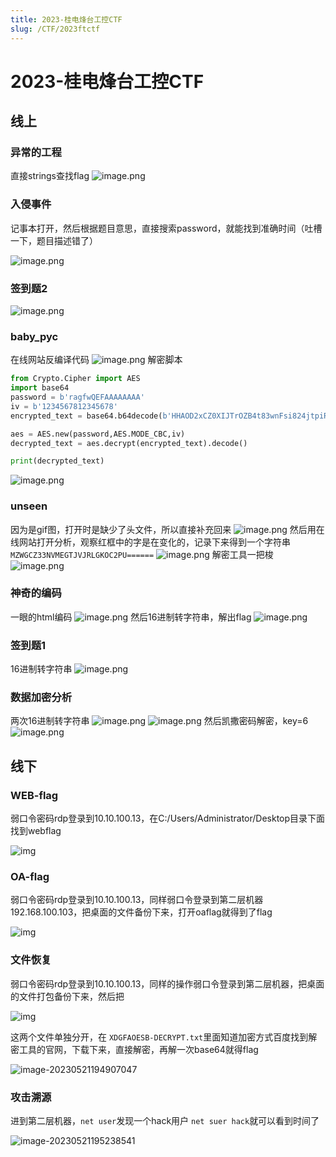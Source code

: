 ```yaml
---
title: 2023-桂电烽台工控CTF
slug: /CTF/2023ftctf
---
```

# 2023-桂电烽台工控CTF

## 线上

### 异常的工程

直接strings查找flag
![image.png](https://img.crzliang.cn/img/1684550696238-07b3b497-9186-4811-9c83-7cd9a8b1ba93.png)

### 入侵事件

记事本打开，然后根据题目意思，直接搜索password，就能找到准确时间（吐槽一下，题目描述错了）

![image.png](https://img.crzliang.cn/img/1684551064820-6d906ec1-f71f-490a-9c34-6f4c6e042b47.png)

### 签到题2

![image.png](https://img.crzliang.cn/img/1684551177936-2d2b0c99-c0e8-41d6-9214-d1c675b84785.png)

### baby_pyc

在线网站反编译代码
![image.png](https://img.crzliang.cn/img/1684551204377-03223632-df9c-42ac-9745-28805d9635dc.png)
解密脚本

```python
from Crypto.Cipher import AES
import base64
password = b'ragfwQEFAAAAAAAA'
iv = b'1234567812345678'
encrypted_text = base64.b64decode(b'HHAOD2xCZ0XIJTrOZB4t83wnFsi824jtpiRXI1usbkQ=')

aes = AES.new(password,AES.MODE_CBC,iv)
decrypted_text = aes.decrypt(encrypted_text).decode()

print(decrypted_text)
```

![image.png](https://img.crzliang.cn/img/1684551624357-66ea44d0-96b6-4b79-9272-6efa6642c16a.png)

### unseen

因为是gif图，打开时是缺少了头文件，所以直接补充回来
![image.png](https://img.crzliang.cn/img/1684551718838-36679b7b-4483-4ab1-bda3-c1d74fe2698a.png)
然后用在线网站打开分析，观察红框中的字是在变化的，记录下来得到一个字符串 `MZWGCZ33NVMEGTJVJRLGKOC2PU======`
![image.png](https://img.crzliang.cn/img/1684554495326-2a053509-b0af-47ed-a4c7-4bd43860ff1c.png)
解密工具一把梭
![image.png](https://img.crzliang.cn/img/1684551880252-d5599e1c-d27e-4a66-9537-a1d43bc721de.png)

### 神奇的编码

一眼的html编码
![image.png](https://img.crzliang.cn/img/1684552009515-e9144d61-0b08-456e-83fb-4a50d1878a2d.png)
然后16进制转字符串，解出flag
![image.png](https://img.crzliang.cn//img/image.png)

### 签到题1

16进制转字符串
![image.png](https://img.crzliang.cn/img/1684552111030-61e7b40a-8902-40c8-a3ce-ff174a66264e.png)

### 数据加密分析

两次16进制转字符串
![image.png](https://img.crzliang.cn/img/1684552174494-949dc4b5-d09a-4e41-89c9-4a6cc6c3a794.png)
![image.png](https://img.crzliang.cn/img/1684552183693-963ca4dc-d55c-4e60-95b9-7a6f059c893a.png)
然后凯撒密码解密，key=6
![image.png](https://img.crzliang.cn/img/1684552294802-f6aa63ce-0b21-4152-a443-24d0c2f864a2.png)

## 线下

### WEB-flag

弱口令密码rdp登录到10.10.100.13，在C:/Users/Administrator/Desktop目录下面找到webflag

![img](https://img.crzliang.cn//img/20231203071232.png)

### OA-flag

弱口令密码rdp登录到10.10.100.13，同样弱口令登录到第二层机器192.168.100.103，把桌面的文件备份下来，打开oaflag就得到了flag

![img](https://img.crzliang.cn//img/20231203071033.png)

### 文件恢复

弱口令密码rdp登录到10.10.100.13，同样的操作弱口令登录到第二层机器，把桌面的文件打包备份下来，然后把

![img](https://img.crzliang.cn//img/20231203071145.png)

这两个文件单独分开，在 `XDGFAOESB-DECRYPT.txt`里面知道加密方式百度找到解密工具的官网，下载下来，直接解密，再解一次base64就得flag

![image-20230521194907047](https://img.crzliang.cn/img/image-20230521194907047.png)

### 攻击溯源

进到第二层机器，`net user`发现一个hack用户 `net suer hack`就可以看到时间了

![image-20230521195238541](https://img.crzliang.cn/img/image-20230521195238541.png)
